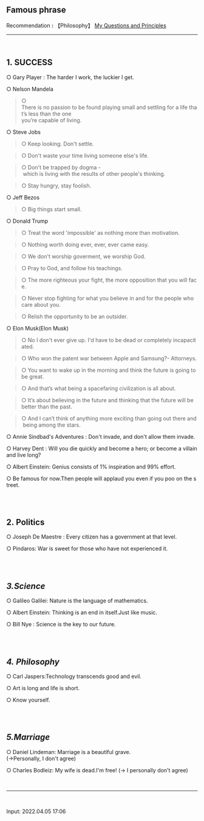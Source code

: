 ## **Famous phrase**

Recommendation **:** 【Philosophy】 [My Questions and Principles](https://jb243.github.io/0482-01-01-0482.html)

---

<br>

## **1. SUCCESS**

○ Gary Player : The harder I work, the luckier I get.  

○ Nelson Mandela  

> ○ There is no passion to be found playing small and settling for a life that’s less than the one  
you’re capable of living.  

○ Steve Jobs  

> ○ Keep looking. Don't settle.  

> ○ Don't waste your time living someone else's life.  

> ○ Don't be trapped by dogma - which is living with the results of other people's thinking.  

> ○ Stay hungry, stay foolish.  

○ Jeff Bezos  

> ○ Big things start small.  

○ Donald Trump  

> ○ Treat the word 'impossible' as nothing more than motivation.  

> ○ Nothing worth doing ever, ever, ever came easy.  

> ○ We don't worship goverment, we worship God.  

> ○ Pray to God, and follow his teachings.  

> ○ The more righteous your fight, the more opposition that you will face.  

> ○ Never stop fighting for what you believe in and for the people who care about you.  

> ○ Relish the opportunity to be an outsider.  

○ Elon Musk(Elon Musk)  

> ○ No I don't ever give up. I'd have to be dead or completely incapacitated.  

> ○ Who won the patent war between Apple and Samsung?- Attorneys.  

> ○ You want to wake up in the morning and think the future is going to be great.  

> ○ And that’s what being a spacefaring civilization is all about.  

> ○ It’s about believing in the future and thinking that the future will be better than the past.  

> ○ And I can’t think of anything more exciting than going out there and being among the stars.  

○ Annie Sindbad's Adventures : Don't invade, and don't allow them invade.  

○ Harvey Dent : Will you die quickly and become a hero; or become a villain and live long?  

○ Albert Einstein: Genius consists of 1% inspiration and 99% effort.  

○ Be famous for now.Then people will applaud you even if you poo on the street.  

<br>
<br>

## **2. Politics**

○ Joseph De Maestre : Every citizen has a government at that level.

○ Pindaros: War is sweet for those who have not experienced it.  

<br>
<br>
  
## *3.Science*

○ Galileo Galilei: Nature is the language of mathematics.  

○ Albert Einstein: Thinking is an end in itself.Just like music.  

○ Bill Nye : Science is the key to our future.  

<br>
<br>

## *4. Philosophy*

○ Carl Jaspers:Technology transcends good and evil.  

○ Art is long and life is short.  

○ Know yourself.  

<br>
<br>

## *5.Marriage*

○ Daniel Lindeman: Marriage is a beautiful grave.(→Personally, I don't agree)  

○ Charles Bodleiz: My wife is dead.I'm free! (→ I personally don't agree) 

<br>

---

<br>

Input: 2022.04.05 17:06
